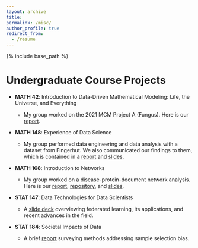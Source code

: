 ```yaml
---
layout: archive
title:
permalink: /misc/
author_profile: true
redirect_from:
  - /resume
---
```


{% include base_path %}

# Undergraduate Course Projects

* **MATH 42**: Introduction to Data-Driven Mathematical Modeling: Life, the Universe, and Everything

  - My group worked on the 2021 MCM Project A (Fungus). Here is our [report](https://github.com/ethanjyoung/ethanjyoung.github.io/files/9989451/math_42_project.pdf).

* **MATH 148**: Experience of Data Science

  - My group performed data engineering and data analysis with a dataset from Fingerhut. We also communicated our findings to them, which is contained in a <a href="https://github.com/ethanjyoung/ethanjyoung.github.io/raw/master/files/math_148_report.pdf" download>report</a> and <a href="https://github.com/ethanjyoung/ethanjyoung.github.io/raw/master/files/math_148_slides.pdf" download>slides</a>.

* **MATH 168**: Introduction to Networks

  - My group worked on a disease-protein-document network analysis. Here is our [report](https://github.com/ethanjyoung/ethanjyoung.github.io/files/9989458/math_168_project.pdf), [repository](https://github.com/irsyadadam/Analysis-of-CVD-subtypes-using-Random-Projections-Clustering), and <a href="https://github.com/ethanjyoung/ethanjyoung.github.io/raw/master/files/math_168_slides.pdf" download>slides</a>.

* **STAT 147**: Data Technologies for Data Scientists

  - A [slide deck](https://github.com/ethanjyoung/ethanjyoung.github.io/raw/master/files/fedlearn.pdf) overviewing federated learning, its applications, and recent advances in the field.

* **STAT 184**: Societal Impacts of Data

  - A brief [report](https://github.com/ethanjyoung/ethanjyoung.github.io/files/9989459/stats_184_project.pdf) surveying methods addressing sample selection bias.


